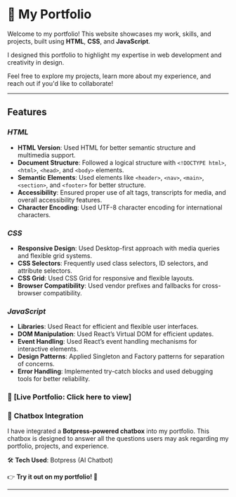 
# 🌟 My Portfolio

Welcome to my portfolio! This website showcases my work, skills, and projects, built using **HTML**, **CSS**, and **JavaScript**.

I designed this portfolio to highlight my expertise in web development and creativity in design.

Feel free to explore my projects, learn more about my experience, and reach out if you'd like to collaborate!

---

## Features

### *HTML*

  - **HTML Version**: Used HTML for better semantic structure and multimedia support.
  - **Document Structure**: Followed a logical structure with `<!DOCTYPE html>`, `<html>`, `<head>`, and `<body>` elements.
  - **Semantic Elements**: Used elements like `<header>`, `<nav>`, `<main>`, `<section>`, and `<footer>` for better structure.
  - **Accessibility**: Ensured proper use of alt tags, transcripts for media, and overall accessibility features.
  - **Character Encoding**: Used UTF-8 character encoding for international characters.

### *CSS*

  - **Responsive Design**: Used Desktop-first approach with media queries and flexible grid systems.
  - **CSS Selectors**: Frequently used class selectors, ID selectors, and attribute selectors.
  - **CSS Grid**: Used CSS Grid for responsive and flexible layouts.
  - **Browser Compatibility**: Used vendor prefixes and fallbacks for cross-browser compatibility.

### *JavaScript*

  - **Libraries**: Used React for efficient and flexible user interfaces.
  - **DOM Manipulation**: Used React’s Virtual DOM for efficient updates.
  - **Event Handling**: Used React’s event handling mechanisms for interactive elements.
  - **Design Patterns**: Applied Singleton and Factory patterns for separation of concerns.
  - **Error Handling**: Implemented try-catch blocks and used debugging tools for better reliability.

### 🔗 **[Live Portfolio: Click here to view]**

### 💬 **Chatbox Integration**

I have integrated a **Botpress-powered chatbox** into my portfolio. This chatbox is designed to answer all the questions users may ask regarding my portfolio, projects, and experience.

🛠️ **Tech Used**: Botpress (AI Chatbot)

👉 **Try it out on my portfolio! 🚀**

---





